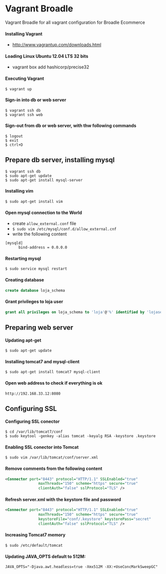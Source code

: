 # Vagrant Broadle
Vagrant Broadle for all vagrant configuration for Broadle Ecommerce


#### Installing Vagrant
* http://www.vagrantup.com/downloads.html

#### Loading Linux Ubuntu 12.04 LTS 32 bits
* vagrant box add hashicorp/precise32

#### Executing Vagrant
``` 
$ vagrant up
```

#### Sign-in into db or web server
``` 
$ vagrant ssh db
$ vagrant ssh web
``` 

#### Sign-out from db or web server, with thw following commands
```
$ logout
$ exit
$ ctrl+D
```

Prepare db server, installing mysql
----------------------------------------
```
$ vagrant ssh db
$ sudo apt-get update
$ sudo apt-get install mysql-server
```

#### Installing vim
```
$ sudo apt-get install vim
```

#### Open mysql connection to the World 
* create `allow_external.conf` file
* `$ sudo vim /etc/mysql/conf.d/allow_external.cnf`
* write the following content

```
[mysqld]
      bind-address = 0.0.0.0
```

#### Restarting mysql
```
$ sudo service mysql restart
```

#### Creating database
```sql
create database loja_schema
```

#### Grant privileges to loja user
```sql
grant all privileges on loja_schema to 'loja'@'%' identified by 'lojasecret';
```

Preparing web server
--------------------

#### Updating apt-get
```
$ sudo apt-get update
```

#### Installing tomcat7 and mysql-client
```
$ sudo apt-get install tomcat7 mysql-client
```

#### Open web address to check if everything is ok
```
http://192.168.33.12:8080
```

Configuring SSL
--------------------

#### Configuring SSL conector
```
$ cd /var/lib/tomcat7/conf
$ sudo keytool -genkey -alias tomcat -keyalg RSA -keystore .keystore
```

#### Enabling SSL conector into Tomcat
```
$ sudo vim /var/lib/tomcat/conf/server.xml
```

#### Remove comments from the following content
```xml
<Connector port="8443" protocol="HTTP/1.1" SSLEnabled="true"
               maxThreads="150" scheme="https" secure="true"
               clientAuth="false" sslProtocol="TLS" />
```

#### Refresh server.xml with the keystore file and password
```xml
<Connector port="8443" protocol="HTTP/1.1" SSLEnabled="true"
               maxThreads="150" scheme="https" secure="true"
               keystoreFile="conf/.keystore" keystorePass="secret"
               clientAuth="false" sslProtocol="TLS" />
```

#### Increasing Tomcat7 memory
```
$ sudo /etc/default/tomcat
```

#### Updating JAVA_OPTS default to 512M:
```xml
JAVA_OPTS="-Djava.awt.headless=true -Xmx512M -XX:+UseConcMarkSweepGC"
```
